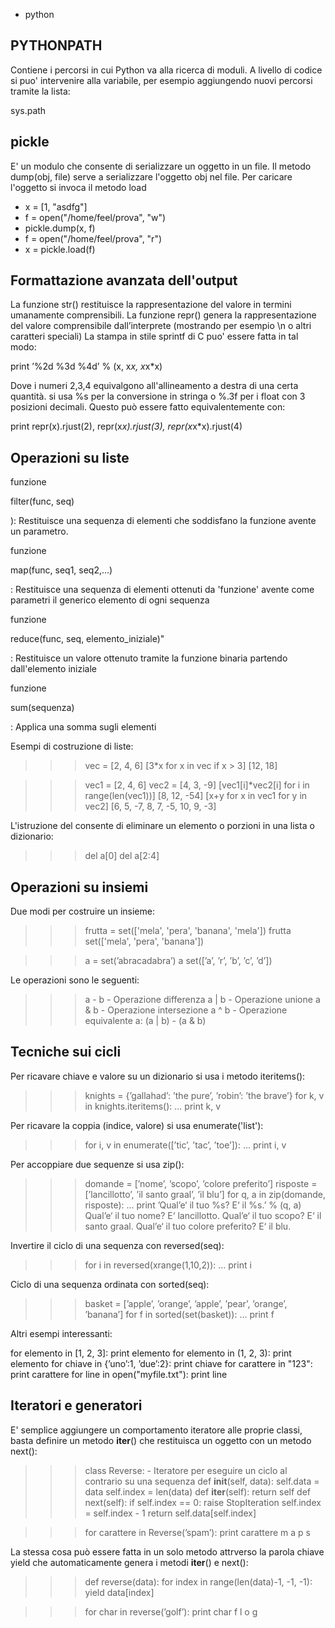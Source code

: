 
-  python


## PYTHONPATH

Contiene i percorsi in cui Python va alla ricerca di moduli. A livello di codice si puo' intervenire alla variabile, per esempio aggiungendo nuovi percorsi tramite la lista:

sys.path




## pickle

E' un modulo che consente di serializzare un oggetto in un file.
Il metodo dump(obj, file) serve a serializzare l'oggetto obj nel file.
Per caricare l'oggetto si invoca il metodo load




-  x = [1, "asdfg"]
-  f = open("/home/feel/prova", "w")
-  pickle.dump(x, f)
-  f = open("/home/feel/prova", "r")
-  x = pickle.load(f)





## Formattazione avanzata dell'output

La funzione str() restituisce la rappresentazione del valore in termini umanamente comprensibili.
La funzione repr() genera la rappresentazione del valore comprensibile dall’interprete (mostrando per esempio \n o altri caratteri speciali)
La stampa in stile sprintf di C puo' essere fatta in tal modo:



print ’%2d %3d %4d’ % (x, x*x, x*x*x)



Dove i numeri 2,3,4 equivalgono all'allineamento a destra di una certa quantità. si usa %s per la conversione in stringa o %.3f per i float con 3 posizioni decimali.
Questo può essere fatto equivalentemente con:



print repr(x).rjust(2), repr(x*x).rjust(3), repr(x*x*x).rjust(4)






## Operazioni su liste

funzione 

filter(func, seq)

): Restituisce una sequenza di elementi che soddisfano la funzione avente un parametro.

funzione

map(func, seq1, seq2,...)

: Restituisce una sequenza di elementi ottenuti da 'funzione' avente come parametri il generico elemento di ogni sequenza

funzione 

reduce(func, seq, elemento_iniziale)"

: Restituisce un valore ottenuto tramite la funzione binaria partendo dall'elemento iniziale

funzione 

sum(sequenza)

: Applica una somma sugli elementi

Esempi di costruzione di liste:



>>> vec = [2, 4, 6]
>>> [3*x for x in vec if x > 3]
[12, 18]


>>> vec1 = [2, 4, 6]
>>> vec2 = [4, 3, -9]
>>> [vec1[i]*vec2[i] for i in range(len(vec1))]
[8, 12, -54]
>>> [x+y for x in vec1 for y in vec2]
[6, 5, -7, 8, 7, -5, 10, 9, -3]






L'istruzione del consente di eliminare un elemento o porzioni in una lista o dizionario:



>>>del a[0]
>>>del a[2:4]






## Operazioni su insiemi

Due modi per costruire un insieme:



>>> frutta = set(['mela', 'pera', 'banana', 'mela'])
>>> frutta
set(['mela', 'pera', 'banana'])

>>> a = set(’abracadabra’)
>>> a
set([’a’, ’r’, ’b’, ’c’, ’d’])



Le operazioni sono le seguenti:



>>> a - b       -  Operazione differenza
>>> a | b       -  Operazione unione
>>> a &amp; b   -  Operazione intersezione
>>> a ^ b       -  Operazione equivalente a: (a | b) - (a &amp; b)





## Tecniche sui cicli

Per ricavare chiave e valore su un dizionario si usa i metodo iteritems():



>>> knights = {’gallahad’: ’the pure’, ’robin’: ’the brave’}
>>> for k, v in knights.iteritems():
...     print k, v




Per ricavare la coppia (indice, valore) si usa enumerate('list'):



>>> for i, v in enumerate([’tic’, ’tac’, ’toe’]):
...     print i, v



Per accoppiare due sequenze si usa zip():



>>> domande = [’nome’, ’scopo’, ’colore preferito’]
>>> risposte = [’lancillotto’, ’il santo graal’, ’il blu’]
>>> for q, a in zip(domande, risposte):
...     print ’Qual’e‘ il tuo %s? E‘ il %s.’ % (q, a)
Qual’e‘ il tuo nome? E‘ lancillotto.
Qual’e‘ il tuo scopo? E‘ il santo graal.
Qual’e‘ il tuo colore preferito? E‘ il blu.



Invertire il ciclo di una sequenza con reversed(seq):



>>> for i in reversed(xrange(1,10,2)):
...     print i



Ciclo di una sequenza ordinata con sorted(seq):



>>> basket = [’apple’, ’orange’, ’apple’, ’pear’, ’orange’, ’banana’]
>>> for f in sorted(set(basket)):
...     print f



Altri esempi interessanti:



for elemento in [1, 2, 3]:
print elemento
for elemento in (1, 2, 3):
print elemento
for chiave in {’uno’:1, ’due’:2}:
print chiave
for carattere in "123":
print carattere
for line in open("myfile.txt"):
print line





## Iteratori e generatori

E' semplice aggiungere un comportamento iteratore alle proprie classi, basta definire un metodo __iter__() che restituisca un oggetto con un metodo next():



>>> class Reverse:      -  Iteratore per eseguire un ciclo al contrario su una sequenza
def __init__(self, data):
self.data = data
self.index = len(data)
def __iter__(self):
return self
def next(self):
if self.index == 0:
raise StopIteration
self.index = self.index - 1
return self.data[self.index]

>>> for carattere in Reverse(’spam’):
print carattere
m
a
p
s



La stessa cosa può essere fatta in un solo metodo attrverso la parola chiave yield che automaticamente genera i metodi __iter__() e next():



>>> def reverse(data):
for index in range(len(data)-1, -1, -1):
yield data[index]

>>> for char in reverse(’golf’):
print char
f
l
o
g






